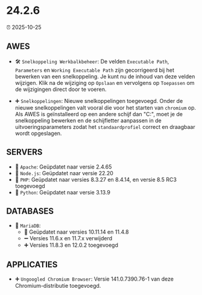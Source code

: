 # 24.2.6

⏰ 2025-10-25

## AWES
- 🛠️ `Snelkoppeling Werkbalkbeheer`: De velden `Executable Path`, `Parameters` en `Working Executable Path` zijn gecorrigeerd bij het bewerken van een snelkoppeling. Je kunt nu de inhoud van deze velden wijzigen. Klik na de wijziging op `Opslaan` en vervolgens op `Toepassen` om de wijzigingen direct door te voeren.

- ➕ `Snelkoppelingen`: Nieuwe snelkoppelingen toegevoegd.
Onder de nieuwe snelkoppelingen valt vooral die voor het starten van `chromium` op. Als AWES is geïnstalleerd op een andere schijf dan "C:\", moet je de snelkoppeling bewerken en de schijfletter aanpassen in de uitvoeringsparameters zodat het `standaardprofiel` correct en draagbaar wordt opgeslagen.

## SERVERS
- 🔄 `Apache`: Geüpdatet naar versie 2.4.65  
- 🔄 `Node.js`: Geüpdatet naar versie 22.20  
- 🔄 `PHP`: Geüpdatet naar versies 8.3.27 en 8.4.14, en versie 8.5 RC3 toegevoegd  
- 🔄 `Python`: Geüpdatet naar versie 3.13.9  

## DATABASES
- 🔄 `MariaDB`:  
    - 🔄 Geüpdatet naar versies 10.11.14 en 11.4.8  
    - ➖ Versies 11.6.x en 11.7.x verwijderd  
    - ➕ Versies 11.8.3 en 12.0.2 toegevoegd  

## APPLICATIES
- ➕ `Ungoogled Chromium Browser`: Versie 141.0.7390.76-1 van deze Chromium-distributie toegevoegd.
